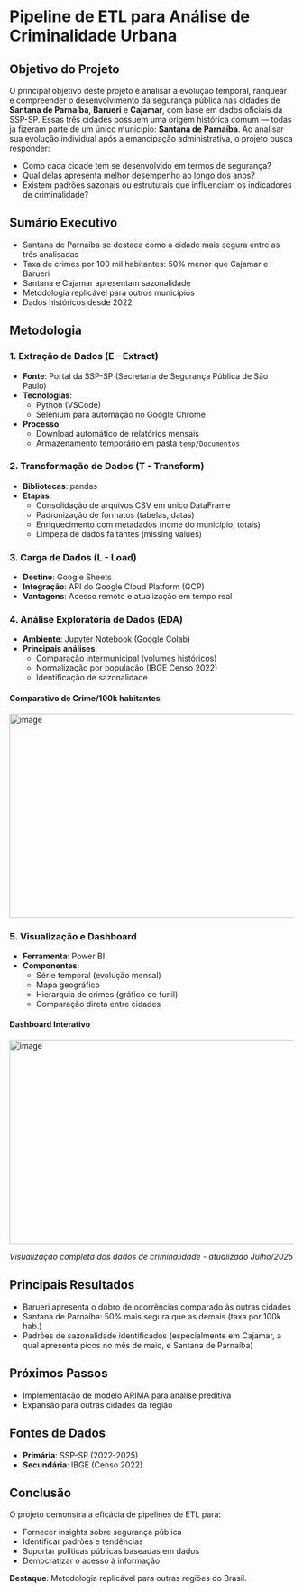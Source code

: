 # Pipeline de ETL para Análise de Criminalidade Urbana

## Objetivo do Projeto

O principal objetivo deste projeto é analisar a evolução temporal, ranquear e compreender o desenvolvimento da segurança pública nas cidades de **Santana de Parnaíba**, **Barueri** e **Cajamar**, com base em dados oficiais da SSP-SP. Essas três cidades possuem uma origem histórica comum — todas já fizeram parte de um único município: **Santana de Parnaíba**. Ao analisar sua evolução individual após a emancipação administrativa, o projeto busca responder:

- Como cada cidade tem se desenvolvido em termos de segurança?
- Qual delas apresenta melhor desempenho ao longo dos anos?
- Existem padrões sazonais ou estruturais que influenciam os indicadores de criminalidade?

## Sumário Executivo

- Santana de Parnaíba se destaca como a cidade mais segura entre as três analisadas
- Taxa de crimes por 100 mil habitantes: 50% menor que Cajamar e Barueri
- Santana e Cajamar apresentam sazonalidade
- Metodologia replicável para outros municípios
- Dados históricos desde 2022

## Metodologia

### 1. Extração de Dados (E - Extract)
- **Fonte**: Portal da SSP-SP (Secretaria de Segurança Pública de São Paulo)
- **Tecnologias**:
  - Python (VSCode)
  - Selenium para automação no Google Chrome
- **Processo**:
  - Download automático de relatórios mensais
  - Armazenamento temporário em pasta `temp/Documentos`

### 2. Transformação de Dados (T - Transform)
- **Bibliotecas**: pandas
- **Etapas**:
  - Consolidação de arquivos CSV em único DataFrame
  - Padronização de formatos (tabelas, datas)
  - Enriquecimento com metadados (nome do município, totais)
  - Limpeza de dados faltantes (missing values)

### 3. Carga de Dados (L - Load)
- **Destino**: Google Sheets
- **Integração**: API do Google Cloud Platform (GCP)
- **Vantagens**: Acesso remoto e atualização em tempo real

### 4. Análise Exploratória de Dados (EDA)
- **Ambiente**: Jupyter Notebook (Google Colab)
- **Principais análises**:
  - Comparação intermunicipal (volumes históricos)
  - Normalização por população (IBGE Censo 2022)
  - Identificação de sazonalidade

#### Comparativo de Crime/100k habitantes
<img width="616" height="362" alt="image" src="https://github.com/user-attachments/assets/881584ef-c39e-4947-a34d-76b91f726ea3" />


### 5. Visualização e Dashboard
- **Ferramenta**: Power BI
- **Componentes**:
  - Série temporal (evolução mensal)
  - Mapa geográfico
  - Hierarquia de crimes (gráfico de funil)
  - Comparação direta entre cidades

#### Dashboard Interativo
<img width="616" height="362" alt="image" src="https://github.com/user-attachments/assets/dda2c3df-1b3d-4c0f-ba18-34e7af7726f4" />



*Visualização completa dos dados de criminalidade - atualizado Julho/2025*

## Principais Resultados
- Barueri apresenta o dobro de ocorrências comparado às outras cidades
- Santana de Parnaíba: 50% mais segura que as demais (taxa por 100k hab.)
- Padrões de sazonalidade identificados (especialmente em Cajamar, a qual apresenta picos no mês de maio, e Santana de Parnaíba)

## Próximos Passos
- Implementação de modelo ARIMA para análise preditiva
- Expansão para outras cidades da região

## Fontes de Dados
- **Primária**: SSP-SP (2022-2025)
- **Secundária**: IBGE (Censo 2022)

## Conclusão
O projeto demonstra a eficácia de pipelines de ETL para:
- Fornecer insights sobre segurança pública
- Identificar padrões e tendências
- Suportar políticas públicas baseadas em dados
- Democratizar o acesso à informação

**Destaque**: Metodologia replicável para outras regiões do Brasil.
